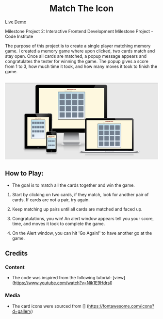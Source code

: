 <h1 align="center">Match The Icon</h1>

[Live Demo](https://birchm93.github.io/Project2/)

Milestone Project 2: Interactive Frontend Development Milestone Project  - Code Institute

The purpose of this project is to create a single player matching memory game. I created a memory game where upon clicked, two cards match and stay open. Once all cards are matched, a popup message appears and congratulates the tester for winning the game. The popup gives a score from 1 to 3, how much time it took, and how many moves it took to finish the game. 

<h2 align="center"><img src="documentation/screenshots/Responsive.png"></h2>

## How to Play:

* The goal is to match all the cards together and win the game.

1. Start by clicking on two cards, if they match, look for another pair of cards. If cards are not a pair, try again.

2. Keep matching up pairs until all cards are matched and faced up. 

3. Congratulations, you win! An alert window appears tell you your score, time, and moves it took to complete the game. 

4. On the Alert window, you can hit 'Go Again!' to have another go at the game.

## Credits

### Content

-   The code was inspired from the following tutorial: [view] (https://www.youtube.com/watch?v=Nik1E9HdrsI)

### Media

-   The card icons were sourced from [] (https://fontawesome.com/icons?d=gallery)
